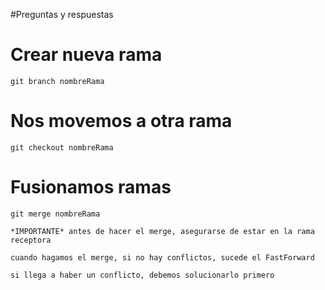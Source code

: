 #Preguntas y respuestas

# Crear nueva rama
    git branch nombreRama
# Nos movemos a otra rama
    git checkout nombreRama
# Fusionamos ramas
    git merge nombreRama

    *IMPORTANTE* antes de hacer el merge, asegurarse de estar en la rama receptora

    cuando hagamos el merge, si no hay conflictos, sucede el FastForward

    si llega a haber un conflicto, debemos solucionarlo primero

    
